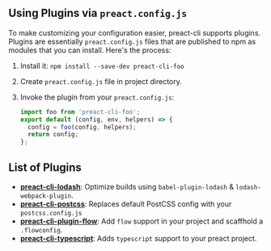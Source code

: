 ## Using Plugins via `preact.config.js`

To make customizing your configuration easier, preact-cli supports plugins. Plugins are essentially `preact.config.js` files that are published to npm as modules that you can install.  Here's the process:

1. Install it:  `npm install --save-dev preact-cli-foo`
2. Create `preact.config.js` file in project directory.
3. Invoke the plugin from your `preact.config.js`:

    ```js
    import foo from 'preact-cli-foo';
    export default (config, env, helpers) => {
      config = foo(config, helpers);
      return config;
    };
    ```

## List of Plugins

- [**preact-cli-lodash**](https://github.com/SaraVieira/preact-cli-lodash): Optimize builds using `babel-plugin-lodash` & `lodash-webpack-plugin`.
- [**preact-cli-postcss**](https://github.com/SaraVieira/preact-cli-postcss): Replaces default PostCSS config with your `postcss.config.js`
- [**preact-cli-plugin-flow**](https://github.com/SaraVieira/preact-cli-flow): Add `flow` support in your project and scaffhold a `.flowconfig`.
- [**preact-cli-typescript**](https://github.com/wub/preact-cli-plugin-typescript): Adds `typescript` support to your preact project.
